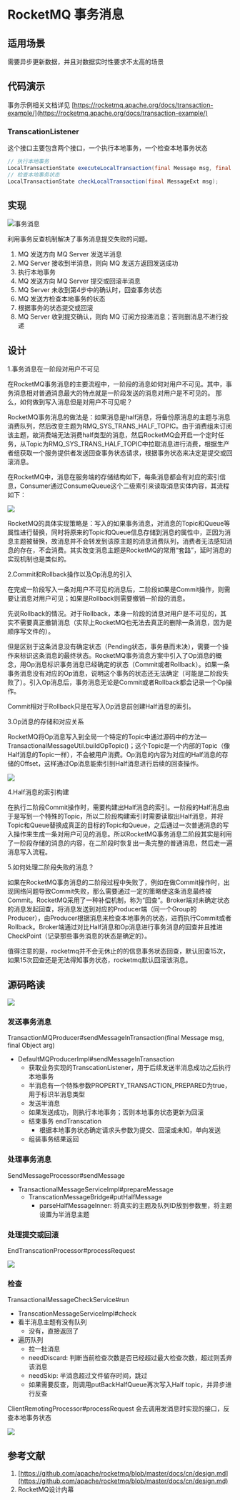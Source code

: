 # RocketMQ 事务消息

## 适用场景

需要异步更新数据，并且对数据实时性要求不太高的场景

## 代码演示

事务示例相关文档详见 [https://rocketmq.apache.org/docs/transaction-example/](https://rocketmq.apache.org/docs/transaction-example/)

### TranscationListener

这个接口主要包含两个接口，一个执行本地事务，一个检查本地事务状态

```java
// 执行本地事务
LocalTransactionState executeLocalTransaction(final Message msg, final Object arg);
// 检查本地事务状态
LocalTransactionState checkLocalTransaction(final MessageExt msg);
```

## 实现

![&#x4E8B;&#x52A1;&#x6D88;&#x606F;](../../.gitbook/assets/transaction.png)

利用事务反查机制解决了事务消息提交失败的问题。

1. MQ 发送方向 MQ Server 发送半消息
2. MQ Server 接收到半消息，则向 MQ 发送方返回发送成功
3. 执行本地事务
4. MQ 发送方向 MQ Server 提交或回滚半消息
5. MQ Server 未收到第4步中的确认时，回查事务状态
6. MQ 发送方检查本地事务的状态
7. 根据事务的状态提交或回滚
8. MQ Server 收到提交确认，则向 MQ 订阅方投递消息；否则删消息不进行投递

## 设计

1.事务消息在一阶段对用户不可见

在RocketMQ事务消息的主要流程中，一阶段的消息如何对用户不可见。其中，事务消息相对普通消息最大的特点就是一阶段发送的消息对用户是不可见的。 那么，如何做到写入消息但是对用户不可见呢？

RocketMQ事务消息的做法是：如果消息是half消息，将备份原消息的主题与消息消费队列，然后改变主题为RMQ\_SYS\_TRANS\_HALF\_TOPIC。由于消费组未订阅该主题，故消费端无法消费half类型的消息，然后RocketMQ会开启一个定时任务，从Topic为RMQ\_SYS\_TRANS\_HALF\_TOPIC中拉取消息进行消费，根据生产者组获取一个服务提供者发送回查事务状态请求，根据事务状态来决定是提交或回滚消息。

在RocketMQ中，消息在服务端的存储结构如下，每条消息都会有对应的索引信息，Consumer通过ConsumeQueue这个二级索引来读取消息实体内容，其流程如下：

![](../../.gitbook/assets/consume.png)

RocketMQ的具体实现策略是：写入的如果事务消息，对消息的Topic和Queue等属性进行替换，同时将原来的Topic和Queue信息存储到消息的属性中，正因为消息主题被替换，故消息并不会转发到该原主题的消息消费队列，消费者无法感知消息的存在，不会消费。其实改变消息主题是RocketMQ的常用“套路”，延时消息的实现机制也是类似的。

2.Commit和Rollback操作以及Op消息的引入

在完成一阶段写入一条对用户不可见的消息后，二阶段如果是Commit操作，则需要让消息对用户可见；如果是Rollback则需要撤销一阶段的消息。

先说Rollback的情况。对于Rollback，本身一阶段的消息对用户是不可见的，其实不需要真正撤销消息（实际上RocketMQ也无法去真正的删除一条消息，因为是顺序写文件的）。

但是区别于这条消息没有确定状态（Pending状态，事务悬而未决），需要一个操作来标识这条消息的最终状态。RocketMQ事务消息方案中引入了Op消息的概念，用Op消息标识事务消息已经确定的状态（Commit或者Rollback）。如果一条事务消息没有对应的Op消息，说明这个事务的状态还无法确定（可能是二阶段失败了）。引入Op消息后，事务消息无论是Commit或者Rollback都会记录一个Op操作。

Commit相对于Rollback只是在写入Op消息前创建Half消息的索引。

3.Op消息的存储和对应关系

RocketMQ将Op消息写入到全局一个特定的Topic中通过源码中的方法—TransactionalMessageUtil.buildOpTopic\(\)；这个Topic是一个内部的Topic（像Half消息的Topic一样），不会被用户消费。Op消息的内容为对应的Half消息的存储的Offset，这样通过Op消息能索引到Half消息进行后续的回查操作。

![](../../.gitbook/assets/op-queue.png)

4.Half消息的索引构建

在执行二阶段Commit操作时，需要构建出Half消息的索引。一阶段的Half消息由于是写到一个特殊的Topic，所以二阶段构建索引时需要读取出Half消息，并将Topic和Queue替换成真正的目标的Topic和Queue，之后通过一次普通消息的写入操作来生成一条对用户可见的消息。所以RocketMQ事务消息二阶段其实是利用了一阶段存储的消息的内容，在二阶段时恢复出一条完整的普通消息，然后走一遍消息写入流程。

5.如何处理二阶段失败的消息？

如果在RocketMQ事务消息的二阶段过程中失败了，例如在做Commit操作时，出现网络问题导致Commit失败，那么需要通过一定的策略使这条消息最终被Commit。RocketMQ采用了一种补偿机制，称为“回查”。Broker端对未确定状态的消息发起回查，将消息发送到对应的Producer端（同一个Group的Producer），由Producer根据消息来检查本地事务的状态，进而执行Commit或者Rollback。Broker端通过对比Half消息和Op消息进行事务消息的回查并且推进CheckPoint（记录那些事务消息的状态是确定的）。

值得注意的是，rocketmq并不会无休止的的信息事务状态回查，默认回查15次，如果15次回查还是无法得知事务状态，rocketmq默认回滚该消息。

## 源码略读

![](../../.gitbook/assets/RocketMQ技术内幕8-1.jpeg)

### 发送事务消息

TransactionMQProducer\#sendMessageInTransaction\(final Message msg, final Object arg\)

* DefaultMQProducerImpl\#sendMessageInTransaction
  * 获取业务实现的TranscationListener，用于后续发送半消息成功之后执行本地事务
  * 半消息有一个特殊参数PROPERTY\_TRANSACTION\_PREPARED为true，用于标识半消息类型
  * 发送半消息
  * 如果发送成功，则执行本地事务；否则本地事务状态更新为回滚
  * 结束事务 endTranscation
    * 根据本地事务状态确定请求头参数为提交、回滚或未知，单向发送
  * 组装事务结果返回

### 处理事务消息

SendMessageProcessor\#sendMessage

* TransactionalMessageServiceImpl\#prepareMessage
  * TranscationMessageBridge\#putHalfMessage
    * parseHalfMessageInner: 将真实的主题及队列ID放到参数里，将主题设置为半消息主题

### 处理提交或回滚

EndTranscationProcessor\#processRequest

![](../../.gitbook/assets/RocketMQ技术内幕8-3.jpeg)

### 检查

TransactionalMessageCheckService\#run

* TranscationMessageServiceImpl\#check
* 看半消息主题有没有队列
  * 没有，直接返回了
* 遍历队列
  * 拉一批消息
  * needDiscard: 判断当前检查次数是否已经超过最大检查次数，超过则丢弃该消息
  * needSkip: 半消息超过文件留存时间，跳过
  * 如果需要反查，则调用putBackHalfQueue再次写入Half topic，并异步进行反查

ClientRemotingProcessor\#processRequest 会去调用发消息时实现的接口，反查本地事务状态

![](../../.gitbook/assets/RocketMQ技术内幕8-4.jpeg)

## 参考文献

1. [https://github.com/apache/rocketmq/blob/master/docs/cn/design.md](https://github.com/apache/rocketmq/blob/master/docs/cn/design.md)
2. RocketMQ设计内幕

